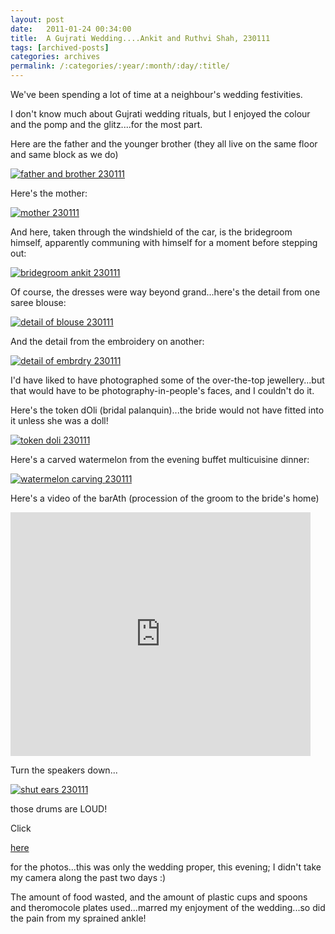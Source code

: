 ```yaml
---
layout: post
date:	2011-01-24 00:34:00
title:  A Gujrati Wedding....Ankit and Ruthvi Shah, 230111
tags: [archived-posts]
categories: archives
permalink: /:categories/:year/:month/:day/:title/
---
```

We've been spending a lot of time at a neighbour's wedding festivities.

I don't know much about Gujrati wedding rituals, but I enjoyed the colour and the pomp and the glitz....for the most part.

Here are the father and the younger brother (they all live on the same floor and same block as we do)

<a href="http://s1142.photobucket.com/albums/n602/Deepapctrsglr/?action=view&amp;current=IMG_0630.jpg" target="_blank"><img src="http://i1142.photobucket.com/albums/n602/Deepapctrsglr/IMG_0630.jpg" border="0" alt="father and brother 230111"></a>


Here's the mother:

<a href="http://s1142.photobucket.com/albums/n602/Deepapctrsglr/?action=view&amp;current=IMG_0639.jpg" target="_blank"><img src="http://i1142.photobucket.com/albums/n602/Deepapctrsglr/IMG_0639.jpg" border="0" alt="mother 230111"></a>

And here, taken through the windshield of the car, is the bridegroom himself, apparently communing with  himself for a moment before stepping out:


<a href="http://s1142.photobucket.com/albums/n602/Deepapctrsglr/?action=view&amp;current=IMG_0679.jpg" target="_blank"><img src="http://i1142.photobucket.com/albums/n602/Deepapctrsglr/IMG_0679.jpg" border="0" alt="bridegroom ankit 230111"></a>


Of course, the dresses were way beyond grand...here's the detail from one saree blouse:


<a href="http://s1142.photobucket.com/albums/n602/Deepapctrsglr/?action=view&amp;current=IMG_0684.jpg" target="_blank"><img src="http://i1142.photobucket.com/albums/n602/Deepapctrsglr/IMG_0684.jpg" border="0" alt="detail of blouse 230111"></a>

And the detail from the embroidery on another:


<a href="http://s1142.photobucket.com/albums/n602/Deepapctrsglr/?action=view&amp;current=IMG_0732.jpg" target="_blank"><img src="http://i1142.photobucket.com/albums/n602/Deepapctrsglr/IMG_0732.jpg" border="0" alt="detail of embrdry 230111"></a>


I'd have liked to have photographed some of the over-the-top jewellery...but that would have to be photography-in-people's faces, and I couldn't do it.

Here's the token dOli (bridal palanquin)...the bride would not have fitted into it unless she was a doll!


<a href="http://s1142.photobucket.com/albums/n602/Deepapctrsglr/?action=view&amp;current=IMG_0786.jpg" target="_blank"><img src="http://i1142.photobucket.com/albums/n602/Deepapctrsglr/IMG_0786.jpg" border="0" alt="token doli 230111"></a>


Here's a carved watermelon from the evening buffet multicuisine dinner:


<a href="http://s1142.photobucket.com/albums/n602/Deepapctrsglr/?action=view&amp;current=IMG_0788.jpg" target="_blank"><img src="http://i1142.photobucket.com/albums/n602/Deepapctrsglr/IMG_0788.jpg" border="0" alt="watermelon carving 230111"></a>


Here's a video of the barAth (procession of the groom to the bride's home)


<iframe title="YouTube video player" class="youtube-player" type="text/html" width="480" height="390" src="http://www.youtube.com/embed/XnyxNbY42_Y" frameborder="0" allowfullscreen="allowFullScreen"></iframe>


Turn the speakers down...


<a href="http://s1142.photobucket.com/albums/n602/Deepapctrsglr/?action=view&amp;current=IMG_0654.jpg" target="_blank"><img src="http://i1142.photobucket.com/albums/n602/Deepapctrsglr/IMG_0654.jpg" border="0" alt="shut ears 230111"></a>

 those drums are LOUD!


Click

<a href="http://www.facebook.com/album.php?aid=273526&amp;id=587058877"> here </a>

for the photos...this was only the wedding proper, this evening; I didn't take my camera along the past two days :)

The amount of food wasted, and the amount of plastic cups and spoons and theromocole plates used...marred my enjoyment of the wedding...so did the pain from my sprained ankle!
